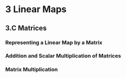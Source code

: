 # 3 Linear Maps
## 3.C Matrices

### Representing a Linear Map by a Matrix

### Addition and Scalar Multiplication of Matrices

### Matrix Multiplication
